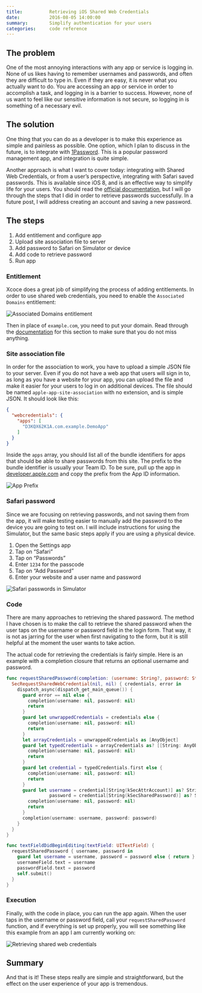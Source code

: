 ```yaml
---
title:          Retrieving iOS Shared Web Credentials
date:           2016-08-05 14:00:00
summary:        Simplify authentication for your users
categories:     code reference
---
```


## The problem
One of the most annoying interactions with any app or service is logging in. None of us likes having to remember usernames and passwords, and often they are difficult to type in. Even if they are easy, it is never what you actually want to do. You are accessing an app or service in order to accomplish a task, and logging in is a barrier to success. However, none of us want to feel like our sensitive information is not secure, so logging in is something of a necessary evil.

## The solution
One thing that you can do as a developer is to make this experience as simple and painless as possible. One option, which I plan to discuss in the future, is to integrate with [1Password](https://1password.com/). This is a popular password management app, and integration is quite simple.

Another approach is what I want to cover today: integrating with Shared Web Credentials, or from a user’s perspective, integrating with Safari saved passwords. This is available since iOS 8, and is an effective way to simplify life for your users. You should read the [official documentation](https://developer.apple.com/library/ios/documentation/Security/Reference/SharedWebCredentialsRef/), but I will go through the steps that I did in order to retrieve passwords successfully. In a future post, I will address creating an account and saving a new password.

## The steps
1. Add entitlement and configure app
1. Upload site association file to server
1. Add password to Safari on Simulator or device
1. Add code to retrieve password
1. Run app


### Entitlement
Xcoce does a great job of simplifying the process of adding entitlements. In order to use shared web credentials, you need to enable the `Associated Domains` entitlement:

![Associated Domains entitlement](/images/posts/associated-domains.png)

Then in place of `example.com`, you need to put your domain. Read through the [documentation](https://developer.apple.com/library/ios/documentation/Security/Reference/SharedWebCredentialsRef/#//apple_ref/doc/uid/TP40014989-CH1-DontLinkElementID_5) for this section to make sure that you do not miss anything.


### Site association file
In order for the association to work, you have to upload a simple JSON file to your server. Even if you do not have a web app that users will sign in to, as long as you have a website for your app, you can upload the file and make it easier for your users to log in on additional devices. The file should be named `apple-app-site-association` with no extension, and is simple JSON. It should look like this:

```json
{
  "webcredentials": {
    "apps": [
      "D3KQX62K1A.com.example.DemoApp"
    ]
  }
}
```

Inside the `apps` array, you should list all of the bundle identifiers for apps that should be able to share passwords from this site. The prefix to the bundle identifier is usually your Team ID. To be sure, pull up the app in [developer.apple.com](https://developer.apple.com/account/ios/identifier/bundle) and copy the prefix from the App ID information.

![App Prefix](/images/posts/app-prefix.png)


### Safari password
Since we are focusing on retrieving passwords, and not saving them from the app, it will make testing easier to manually add the password to the device you are going to test on. I will include instructions for using the Simulator, but the same basic steps apply if you are using a physical device.

1. Open the Settings app
1. Tap on “Safari”
1. Tap on “Passwords”
1. Enter `1234` for the passcode
1. Tap on “Add Password”
1. Enter your website and a user name and password

![Safari passwords in Simulator](/images/posts/safari-passwords.jpg)


### Code
There are many approaches to retrieving the shared password. The method I have chosen is to make the call to retrieve the shared password when the user taps on the username or password field in the login form. That way, it is not as jarring for the user when first navigating to the form, but it is still helpful at the moment the user wants to take action.

The actual code for retrieving the credentials is fairly simple. Here is an example with a completion closure that returns an optional username and password.

```swift
func requestSharedPassword(completion: (username: String?, password: String?) -> ()) {
  SecRequestSharedWebCredential(nil, nil) { credentials, error in
    dispatch_async(dispatch_get_main_queue()) {
      guard error == nil else {
        completion(username: nil, password: nil)
        return
      }
      guard let unwrappedCredentials = credentials else {
        completion(username: nil, password: nil)
        return
      }
      let arrayCredentials = unwrappedCredentials as [AnyObject]
      guard let typedCredentials = arrayCredentials as? [[String: AnyObject]] else {
        completion(username: nil, password: nil)
        return
      }
      guard let credential = typedCredentials.first else {
        completion(username: nil, password: nil)
        return
      }
      guard let username = credential[String(kSecAttrAccount)] as? String,
                password = credential[String(kSecSharedPassword)] as? String else {
        completion(username: nil, password: nil)
        return
      }
      completion(username: username, password: password)
    }
  }
}

func textFieldDidBeginEditing(textField: UITextField) {
  requestSharedPassword { username, password in
    guard let username = username, password = password else { return }
    usernameField.text = username
    passwordField.text = password
    self.submit()
  }
}
```


### Execution
Finally, with the code in place, you can run the app again. When the user taps in the username or password field, call your `requestSharedPassword` function, and if everything is set up properly, you will see something like this example from an app I am currently working on:

![Retrieving shared web credentials](/images/posts/shared-credentials.png)


## Summary
And that is it! These steps really are simple and straightforward, but the effect on the user experience of your app is tremendous.
